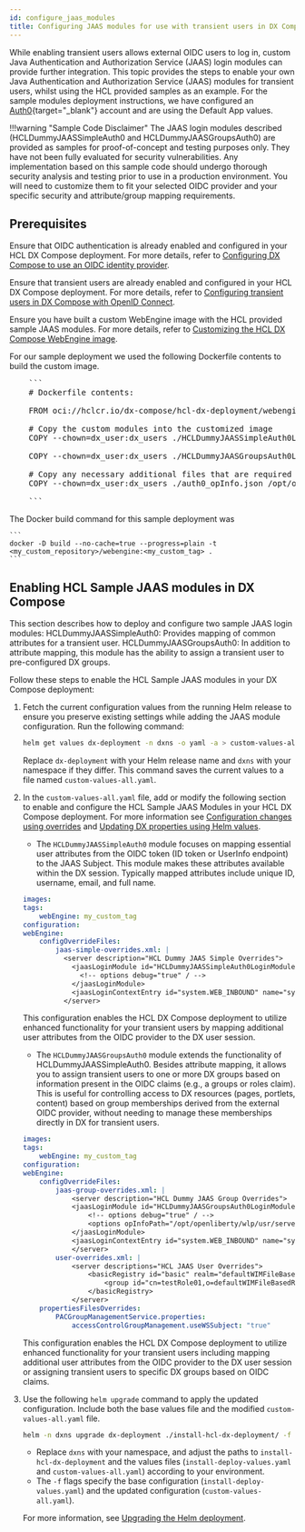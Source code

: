 ```yaml
---
id: configure_jaas_modules
title: Configuring JAAS modules for use with transient users in DX Compose
---
```


While enabling transient users allows external OIDC users to log in, custom Java Authentication and Authorization Service (JAAS) login modules can provide further integration. This topic provides the steps to enable your own Java Authentication and Authorization Service (JAAS) modules for transient users, whilst using the HCL provided samples as an example. For the sample modules deployment instructions, we have configured an [Auth0](https://auth0.auth0.com/){target="_blank"} account and are using the Default App values.

!!!warning "Sample Code Disclaimer"
The JAAS login modules described (HCLDummyJAASSimpleAuth0 and HCLDummyJAASGroupsAuth0) are provided as samples for proof-of-concept and testing purposes only. They have not been fully evaluated for security vulnerabilities. Any implementation based on this sample code should undergo thorough security analysis and testing prior to use in a production environment. You will need to customize them to fit your selected OIDC provider and your specific security and attribute/group mapping requirements.

## Prerequisites

<!-- Placeholder for instructions on how/where to download the Dummy modules -->

Ensure that OIDC authentication is already enabled and configured in your HCL DX Compose deployment. For more details, refer to [Configuring DX Compose to use an OIDC identity provider](./configure_compose_to_use_oidc.md).

Ensure that transient users are already enabled and configured in your HCL DX Compose deployment. For more details, refer to [Configuring transient users in DX Compose with OpenID Connect](./configure_transient_users.md).

Ensure you have built a custom WebEngine image with the HCL provided sample JAAS modules.  For more details, refer to [Customizing the HCL DX Compose WebEngine image](./customize_webengine_image.md).

For our sample deployment we used the following Dockerfile contents to build the custom image.

<pre>
    ```
    # Dockerfile contents:

    FROM oci://hclcr.io/dx-compose/hcl-dx-deployment/webengine:CF228_20250516-1642_34573

    # Copy the custom modules into the customized image
    COPY --chown=dx_user:dx_users ./HCLDummyJAASSimpleAuth0LoginModule.jar /opt/openliberty/wlp/usr/servers/defaultServer/customPlugins/HCLDummyJAASSimpleAuth0LoginModule.jar

    COPY --chown=dx_user:dx_users ./HCLDummyJAASGroupsAuth0LoginModule.jar /opt/openliberty/wlp/usr/servers/defaultServer/customPlugins/HCLDummyJAASGroupsAuth0LoginModule.jar

    # Copy any necessary additional files that are required by the custom jars into the customized image
    COPY --chown=dx_user:dx_users ./auth0_opInfo.json /opt/openliberty/wlp/usr/servers/defaultServer/customPlugins/opInfo.json

    ```
</pre>

The Docker build command for this sample deployment was

    ```
    docker -D build --no-cache=true --progress=plain -t <my_custom_repository>/webengine:<my_custom_tag> .
    ```


## Enabling HCL Sample JAAS modules in DX Compose

This section describes how to deploy and configure two sample JAAS login modules:
HCLDummyJAASSimpleAuth0: Provides mapping of common attributes for a transient user.
HCLDummyJAASGroupsAuth0: In addition to attribute mapping, this module has the ability to assign a transient user to pre-configured DX groups.

Follow these steps to enable the HCL Sample JAAS modules in your DX Compose deployment:

1. Fetch the current configuration values from the running Helm release to ensure you preserve existing settings while adding the JAAS module configuration. Run the following command:

    ```sh
    helm get values dx-deployment -n dxns -o yaml -a > custom-values-all.yaml
    ```

    Replace `dx-deployment` with your Helm release name and `dxns` with your namespace if they differ. This command saves the current values to a file named `custom-values-all.yaml`.

2. In the `custom-values-all.yaml` file, add or modify the following section to enable and configure the HCL Sample JAAS Modules in your HCL DX Compose deployment. For more information see [Configuration changes using overrides](configuration_changes_using_overrides.md) and [Updating DX properties using Helm values](./update_properties_with_helm.md).

    * The `HCLDummyJAASSimpleAuth0` module focuses on mapping essential user attributes from the OIDC token (ID token or UserInfo endpoint) to the JAAS Subject.  This module makes these attributes available within the DX session. Typically mapped attributes include unique ID, username, email, and full name.

    ```yaml
    images:
    tags:
        webEngine: my_custom_tag
    configuration:
    webEngine:
        configOverrideFiles:
            jaas-simple-overrides.xml: |
              <server description="HCL Dummy JAAS Simple Overrides">
                <jaasLoginModule id="HCLDummyJAASSimpleAuth0LoginModule" className="com.hcl.HCLDummyJAASSimpleAuth0" controlFlag="REQUIRED" libraryRef="customPluginsLib">
                  <!-- options debug="true" / -->
                </jaasLoginModule>
                <jaasLoginContextEntry id="system.WEB_INBOUND" name="system.WEB_INBOUND" loginModuleRef="HCLDummyJAASSimpleAuth0LoginModule, hashtable" />
              </server>
    ```

    This configuration enables the HCL DX Compose deployment to utilize enhanced functionality for your transient users by mapping additional user attributes from the OIDC provider to the DX user session.

    * The `HCLDummyJAASGroupsAuth0` module extends the functionality of HCLDummyJAASSimpleAuth0. Besides attribute mapping, it allows you to assign transient users to one or more DX groups based on information present in the OIDC claims (e.g., a groups or roles claim). This is useful for controlling access to DX resources (pages, portlets, content) based on group memberships derived from the external OIDC provider, without needing to manage these memberships directly in DX for transient users.

    ```yaml
    images:
    tags:
        webEngine: my_custom_tag
    configuration:
    webEngine:
        configOverrideFiles:
            jaas-group-overrides.xml: |
                <server description="HCL Dummy JAAS Group Overrides">
                <jaasLoginModule id="HCLDummyJAASGroupsAuth0LoginModule" className="com.hcl.HCLDummyJAASGroupsAuth0" controlFlag="REQUIRED" libraryRef="customPluginsLib">
                    <!-- options debug="true" / -->
                    <options opInfoPath="/opt/openliberty/wlp/usr/servers/defaultServer/customPlugins/opInfo.json"/>
                </jaasLoginModule>
                <jaasLoginContextEntry id="system.WEB_INBOUND" name="system.WEB_INBOUND" loginModuleRef="HCLDummyJAASGroupsAuth0LoginModule, hashtable" />
                </server>
            user-overrides.xml: |
                <server descriptions="HCL JAAS User Overrides">
                    <basicRegistry id="basic" realm="defaultWIMFileBasedRealm">
                        <group id="cn=testRole01,o=defaultWIMFileBasedRealm" name="testRole01" />
                    </basicRegistry>
                </server>
        propertiesFilesOverrides:
            PACGroupManagementService.properties:
                accessControlGroupManagement.useWSSubject: "true"
    ```

    This configuration enables the HCL DX Compose deployment to utilize enhanced functionality for your transient users including mapping additional user attributes from the OIDC provider to the DX user session or assigning transient users to specific DX groups based on OIDC claims.

3. Use the following `helm upgrade` command to apply the updated configuration. Include both the base values file and the modified `custom-values-all.yaml` file.

    ```sh
    helm -n dxns upgrade dx-deployment ./install-hcl-dx-deployment/ -f install-deploy-values.yaml -f custom-values-all.yaml
    ```

    - Replace `dxns` with your namespace, and adjust the paths to `install-hcl-dx-deployment` and the values files (`install-deploy-values.yaml` and `custom-values-all.yaml`) according to your environment.
    - The `-f` flags specify the base configuration (`install-deploy-values.yaml`) and the updated configuration (`custom-values-all.yaml`).

    For more information, see [Upgrading the Helm deployment](../working_with_compose/helm_upgrade_values.md).
